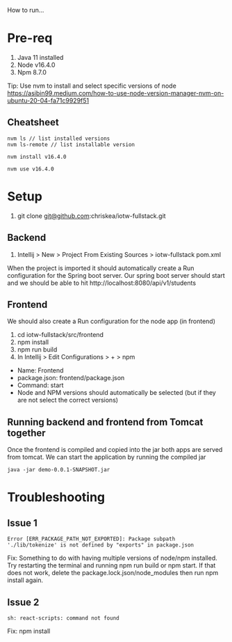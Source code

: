How to run...

# Pre-req
1. Java 11 installed
2. Node v16.4.0
3. Npm 8.7.0

Tip: Use nvm to install and select specific versions of node https://asibin99.medium.com/how-to-use-node-version-manager-nvm-on-ubuntu-20-04-fa71c9929f51

## Cheatsheet
```
nvm ls // list installed versions
nvm ls-remote // list installable version

nvm install v16.4.0

nvm use v16.4.0
```

# Setup
1. git clone git@github.com:chriskea/iotw-fullstack.git

## Backend
1. Intellij > New > Project From Existing Sources > iotw-fullstack pom.xml

When the project is imported it should automatically create a Run configuration for the Spring boot server. Our spring boot server should start and we should be able to hit http://localhost:8080/api/v1/students

## Frontend
We should also create a Run configuration for the node app (in frontend)

1. cd iotw-fullstack/src/frontend
2. npm install
3. npm run build
4. In Intellij > Edit Configurations > + > npm
- Name: Frontend
- package.json: frontend/package.json
- Command: start
- Node and NPM versions should automatically be selected (but if they are not select the correct versions)

## Running backend and frontend from Tomcat together
Once the frontend is compiled and copied into the jar both apps are served from tomcat. We can start the application by running the compiled jar

```
java -jar demo-0.0.1-SNAPSHOT.jar
```

# Troubleshooting

## Issue 1
```
Error [ERR_PACKAGE_PATH_NOT_EXPORTED]: Package subpath './lib/tokenize' is not defined by "exports" in package.json
```

Fix: Something to do with having multiple versions of node/npm installed. Try restarting the terminal and running npm run build or npm start. If that does not work, delete the package.lock.json/node_modules then run npm install again.

## Issue 2
```
sh: react-scripts: command not found
```

Fix: npm install





